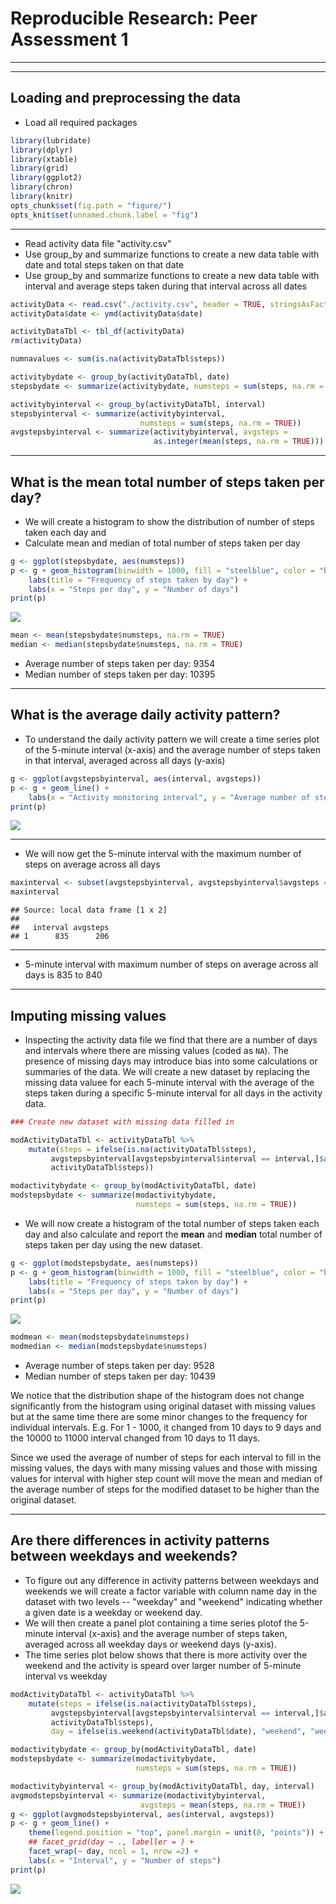 # Reproducible Research: Peer Assessment 1
*****
*****

##  Loading and preprocessing the data
* Load all required packages

```r
library(lubridate)
library(dplyr)
library(xtable)
library(grid)
library(ggplot2)
library(chron)
library(knitr)
opts_chunk$set(fig.path = "figure/")
opts_knit$set(unnamed.chunk.label = "fig")
```
*****
* Read activity data file  "activity.csv"
* Use group_by and summarize functions to create a new data table with date and total steps taken on that date
* Use group_by and summarize functions to create a new data table with interval and average steps taken during that interval across all dates


```r
activityData <- read.csv("./activity.csv", header = TRUE, stringsAsFactors = FALSE)
activityData$date <- ymd(activityData$date)

activityDataTbl <- tbl_df(activityData)
rm(activityData)

numnavalues <- sum(is.na(activityDataTbl$steps))

activitybydate <- group_by(activityDataTbl, date)
stepsbydate <- summarize(activitybydate, numsteps = sum(steps, na.rm = TRUE))

activitybyinterval <- group_by(activityDataTbl, interval)
stepsbyinterval <- summarize(activitybyinterval, 
                             numsteps = sum(steps, na.rm = TRUE))
avgstepsbyinterval <- summarize(activitybyinterval, avgsteps = 
                                as.integer(mean(steps, na.rm = TRUE)))
```
*****
## What is the mean total number of steps taken per day?

* We will create a histogram to show the distribution of number of steps taken each day and 
* Calculate mean and median of total number of steps taken per day

```r
g <- ggplot(stepsbydate, aes(numsteps))
p <- g + geom_histogram(binwidth = 1000, fill = "steelblue", color = "blue") +  
    labs(title = "Frequency of steps taken by day") +
    labs(x = "Steps per day", y = "Number of days")
print(p)
```

![](figure/hist-orig-1.png) 

```r
mean <- mean(stepsbydate$numsteps, na.rm = TRUE)
median <- median(stepsbydate$numsteps, na.rm = TRUE)
```
* Average number of steps taken per day:     9354
* Median number of steps taken per day:      10395

*****
## What is the average daily activity pattern?
* To understand the daily activity pattern we will create a time series plot  of the 5-minute interval (x-axis) and the average number of steps taken in that interval, averaged across all days (y-axis)

```r
g <- ggplot(avgstepsbyinterval, aes(interval, avgsteps))
p <- g + geom_line() + 
    labs(x = "Activity monitoring interval", y = "Average number of steps")
print(p)
```

![](figure/activity-time-plot-1.png) 
*****
* We will now get the 5-minute interval with the maximum number of steps on average across all days

```r
maxinterval <- subset(avgstepsbyinterval, avgstepsbyinterval$avgsteps == max(avgstepsbyinterval$avgsteps))
maxinterval
```

```
## Source: local data frame [1 x 2]
## 
##   interval avgsteps
## 1      835      206
```
****
* 5-minute interval with maximum number of steps on average across all days is 835 to 840

*****
## Imputing missing values
* Inspecting the activity data file we find that there are a number of days and intervals where there are missing values (coded as `NA`). The presence of missing days may introduce bias into some calculations or summaries of the data. We will create a new dataset by replacing the missing data valuee for each 5-minute interval with the average of the steps taken during a specific 5-minute interval for all days in the activity data.


```r
### Create new dataset with missing data filled in

modActivityDataTbl <- activityDataTbl %>%
    mutate(steps = ifelse(is.na(activityDataTbl$steps), 
         avgstepsbyinterval[avgstepsbyinterval$interval == interval,]$avgsteps, 
         activityDataTbl$steps))

modactivitybydate <- group_by(modActivityDataTbl, date)
modstepsbydate <- summarize(modactivitybydate, 
                            numsteps = sum(steps, na.rm = TRUE))
```
* We will now create a histogram of the total number of steps taken each day and also calculate and report the **mean** and **median** total number of steps taken per day using the new dataset. 


```r
g <- ggplot(modstepsbydate, aes(numsteps))
p <- g + geom_histogram(binwidth = 1000, fill = "steelblue", color = "blue") +  
    labs(title = "Frequency of steps taken by day") +
    labs(x = "Steps per day", y = "Number of days")
print(p)
```

![](figure/hist-mod-1.png) 

```r
modmean <- mean(modstepsbydate$numsteps)
modmedian <- median(modstepsbydate$numsteps)
```
* Average number of steps taken per day:     9528   
* Median number of steps taken per day:      10439   
   
We notice that the distribution shape of the histogram does not change significantly from the histogram using original dataset with missing values but at the same time there are some minor changes to the frequency for individual intervals. E.g. For 1 - 1000, it changed from 10 days to 9 days and the 10000 to 11000 interval changed from 10 days to 11 days.   
    
Since we used the average of number of steps for each interval to fill in the missing values, the days with many missing values and those with missing values for interval with higher step count will move the mean and median of the average number of steps for the modified dataset to be higher than the original dataset.    

*****
## Are there differences in activity patterns between weekdays and weekends?
* To figure out any difference in activity patterns between weekdays and weekends we will create a factor variable with column name day in the dataset with two levels -- "weekday" and "weekend" indicating whether a given date is a weekday or weekend day.   
* We will then create  a panel plot containing a time series plotof the 5-minute interval (x-axis) and the average number of steps taken, averaged across all weekday days or weekend days (y-axis).
* The time series plot below shows that there is more activity over the weekend and the activity is speard over larger number of 5-minute interval vs weekday

```r
modActivityDataTbl <- activityDataTbl %>%
    mutate(steps = ifelse(is.na(activityDataTbl$steps), 
         avgstepsbyinterval[avgstepsbyinterval$interval == interval,]$avgsteps, 
         activityDataTbl$steps), 
         day = ifelse(is.weekend(activityDataTbl$date), "weekend", "weekday"))

modactivitybydate <- group_by(modActivityDataTbl, date)
modstepsbydate <- summarize(modactivitybydate, 
                            numsteps = sum(steps, na.rm = TRUE))

modactivitybyinterval <- group_by(modActivityDataTbl, day, interval)
avgmodstepsbyinterval <- summarize(modactivitybyinterval, 
                             avgsteps = mean(steps, na.rm = TRUE))
g <- ggplot(avgmodstepsbyinterval, aes(interval, avgsteps))
p <- g + geom_line() +  
    theme(legend.position = "top", panel.margin = unit(0, "points")) + 
    ## facet_grid(day ~ ., labeller = ) +
    facet_wrap(~ day, ncol = 1, nrow =2) +
    labs(x = "Interval", y = "Number of steps")
print(p)
```

![](figure/weekday-end-plot-1.png) 

